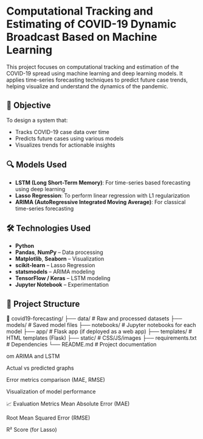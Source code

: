 # Computational Tracking and Estimating of COVID-19 Dynamic Broadcast Based on Machine Learning

This project focuses on computational tracking and estimation of the COVID-19 spread using machine learning and deep learning models. It applies time-series forecasting techniques to predict future case trends, helping visualize and understand the dynamics of the pandemic.

## 🎯 Objective

To design a system that:
- Tracks COVID-19 case data over time
- Predicts future cases using various models
- Visualizes trends for actionable insights

## 🔍 Models Used

- **LSTM (Long Short-Term Memory)**: For time-series based forecasting using deep learning
- **Lasso Regression**: To perform linear regression with L1 regularization
- **ARIMA (AutoRegressive Integrated Moving Average)**: For classical time-series forecasting

## 🛠️ Technologies Used

- **Python**
- **Pandas**, **NumPy** – Data processing
- **Matplotlib**, **Seaborn** – Visualization
- **scikit-learn** – Lasso Regression
- **statsmodels** – ARIMA modeling
- **TensorFlow / Keras** – LSTM modeling
- **Jupyter Notebook** – Experimentation

## 📁 Project Structure

📁 covid19-forecasting/
├── data/ # Raw and processed datasets
├── models/ # Saved model files
├── notebooks/ # Jupyter notebooks for each model
├── app/ # Flask app (if deployed as a web app)
├── templates/ # HTML templates (Flask)
├── static/ # CSS/JS/images
├── requirements.txt # Dependencies
└── README.md # Project documentation

om ARIMA and LSTM

Actual vs predicted graphs

Error metrics comparison (MAE, RMSE)

Visualization of model performance

📈 Evaluation Metrics
Mean Absolute Error (MAE)

Root Mean Squared Error (RMSE)

R² Score (for Lasso)
